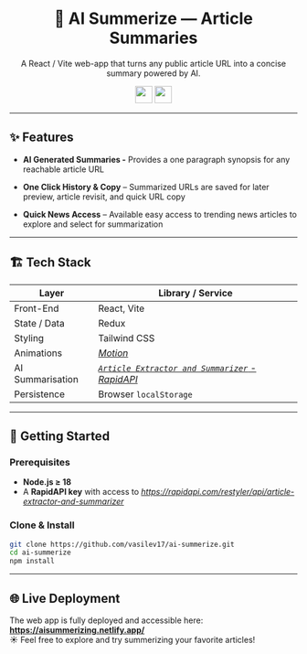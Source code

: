 <!-- PROJECT TITLE & BADGES -->

<div align="center">
  
<h1>📰 AI Summerize — Article Summaries</h1>
  
<p>A React / Vite web-app that turns any public article URL into a concise summary powered by AI.<br></p>

<p>
  <img src="https://img.shields.io/badge/Solo-Project-gray?logo=codecrafters&labelColor=cyan" style="height: 30px; width: auto;">
  <a href="https://aisummerizing.netlify.app/" target="_blank">
    <img src="https://img.shields.io/badge/Live%20-%20red?logo=youtubemusic" style="height: 30px; width: auto;">
  </a>
</p>

</div>

---

## ✨ Features
- **AI Generated Summaries -**  Provides a one paragraph synopsis for any reachable article URL

- **One Click History & Copy** – Summarized URLs are saved for later preview, article revisit, and quick URL copy

- **Quick News Access** – Available easy access to trending news articles to explore and select for summarization
---

## 🏗️ Tech Stack
| Layer | Library / Service |
|-------|-------------------|
| Front-End | React, Vite |
| State / Data | Redux |
| Styling | Tailwind CSS |
| Animations | [*Motion*](https://motion.dev/) |
| AI Summarisation |  [*`Article Extractor and Summarizer` - RapidAPI*](https://rapidapi.com/restyler/api/article-extractor-and-summarizer) |
| Persistence | Browser `localStorage` |

---

## 🚀 Getting Started

### Prerequisites
* **Node.js ≥ 18**
* A **RapidAPI key** with access to *<https://rapidapi.com/restyler/api/article-extractor-and-summarizer>*

### Clone & Install
```bash
git clone https://github.com/vasilev17/ai-summerize.git
cd ai-summerize
npm install
```

---
## 🌐 Live Deployment
The web app is fully deployed and accessible here: **<https://aisummerizing.netlify.app/>**  
☀️ Feel free to explore and try summerizing your favorite articles!
